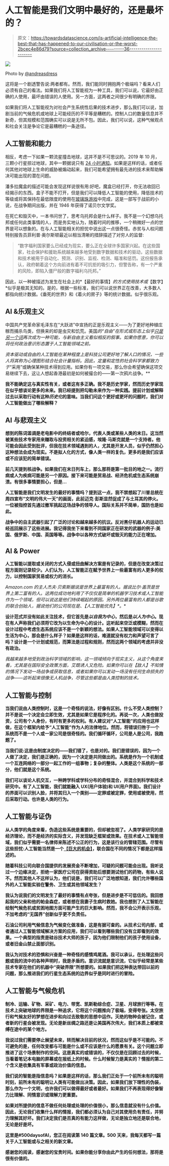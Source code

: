 # 人工智能是我们文明中最好的，还是最坏的？

> 原文：<https://towardsdatascience.com/is-artificial-intelligence-the-best-that-has-happened-to-our-civilisation-or-the-worst-2bcec4e86d79?source=collection_archive---------36----------------------->

![](img/6644f39aa5e56877947ff89d419483db.png)

Photo by [@andreasdress](https://unsplash.com/@andreasdress)

这将是一个剧透警告说:两者都有。然而，我们能同时拥抱两个极端吗？看来人们必须有自己的看法。如果我们将人工智能视为一种工具，我们可以说，它最好由正确的人使用，最坏由错误的人使用。另一方面，这两者之间很少有明确的界限。

如果我们将人工智能视为对社会产生系统性后果的技术进步，那么我们可以说，加剧当前的气候危机或地球上可能经历的不平等是糟糕的。控制人口的数量信息并不新奇，但其规模和范围确实可以说是无所不包。因此，我们可以说，这种气候观点和社会关注是争论它是最糟糕的一条途径。

## 人工智能和能力

相反，考虑一下如果一颗流星撞击地球，这并不是不可思议的。2019 年 10 月，三颗小行星掠过地球，其中一颗据说只有 [24 小时通知](https://www.space.com/four-asteroids-fly-by-earth-october-2019.html)。如果是这样的话，或者任何其他对地球上生命的威胁被煽动起来，我们可能希望拥有最先进的技术来帮助解决可能出现的潜在问题。

潘多拉魔盒的描述可能会发现这样说很有用:好吧，魔盒已经打开，你无法收回已经揭示的东西。盒子不能不打开，但是我们可以降低人工智能的使用，降低技术的等级或将其保持在最低限度的使用在[玻璃珠游戏](https://www.nytimes.com/1970/01/04/archives/the-glass-bead-game-glass-bead.html)中完成，这是一部写于战前的小说，在战争期间出版，并在 1946 年获得了诺贝尔文学奖。

在死亡和毁灭中，一本书问世了，思考乌托邦会是什么样子。我不是一个幻想乌托邦或任何此类事情的人，而是务实地认为，随着时间的推移，一个稍微好一点的世界是可以想象的。在与人工智能相关的担忧中说出这一点很奇怪。赤贫与人权问题特别报告员菲利普·奥尔斯顿最近以相当清晰的措辞描述了对穷人的监督:

> “数字福利国家要么已经成为现实，要么正在全球许多国家兴起。在这些国家，社会保护和援助系统越来越多地受到数字数据和技术的驱动，这些数据和技术被用于自动化、预测、识别、监视、检测、瞄准和惩罚。这份报告承认，政府朝着这个方向前进有着不可抗拒的吸引力，但警告称，有一个严重的风险，即陷入僵尸般的数字福利乌托邦。”

因此，以一种被描述为发生在社会上的*【最好的事情】*的方式使用技术或*【数字】*似乎是极其无知的。是的，根据一些标准，我们可以说世界正在改善，大多数人都指向统计数据。《垂死的世界》和《着火的房子》等的统计数据。似乎很乐观。

## AI &乐观主义

中国共产党革命家毛泽东在“大跃进”中宣扬的正是乐观主义——为了更好地种植庄稼而捕杀鸟类，但换来的却是虫灾和饥荒。美国*的“自由”在形式或形态上似乎[只是另一个词](https://blogs.eui.eu/wp-content/uploads/sites/20/2014/03/Harvey-Freedoms-Just-Another-Word.pdf)再次成为一种可能，与新自由主义看似相反的叙事。如果你愿意，你可以将任何政治意识形态置于人工智能领域之前。*

*资本驱动或自由的人工智能在某种程度上是科技公司更好地了解人口的情况，一些人将其称为心理图形结合社会计量指标。因此，定量和定性的社会科学家都致力于*“采用”或确保某种技术得到应用。如果你有一项交易，那么你会希望确保这项交易继续下去，这让人想起香港最初是如何被撮合的——第一次鸦片战争。**

**我不能确定这与真实性有关，或者这有多正确。我不是历史学家，然而历史学家现在似乎想谈论更多的未来。我已经提到把勾勒未来作为一种实践。提前计划或解释过去以采取行动有这种*历史化*的意味。当我们问这个更好或更坏的问题时，我们对人工智能做出了哪些解释？**

## **AI 与悲观主义**

**想到的陈词滥调是老电影中的终结者或哈尔，代表人类或某些人类的末日。这当然被某些技术专家用来赚取与投资相关的紧迫感，埃隆·马斯克就是一个支持者。他可能会因此受到批评，但我在技术领域遇到的人，尤其是开发人员，似乎仍然担心这种想法会成为现实。不是拟人化的方式，像人类一样的复仇，更多的是我们应该或不应该犯的简单错误。**

**前几天提到核战争。如果我们在末日列车上，那么那将是第一批目的地之一。流行病或人为疾病可能是另一个原因。接下来可能是贸易战、经济危机或生态系统崩溃。有很多事情要担心，但是…**

**人工智能是我们文明发生的最好的事情吗？提到这一点，我不禁想起了川普总统在周四宣布“文明的伟大一天”的画面，此前迈克·彭斯显然促成了与土耳其的停火。一位被指控首先通过撤军挑起这场战争的领导人。国际关系并不简单，国防也是如此。**

**战争中的自主武器引起了广泛的讨论和越来越多的抗议。反对黑仔机器人的运动已经巡回展示了这些进展。我记得我坐下来看到不同国家正在研发的武器的例子:美国、俄罗斯、中国、英国等等。战争中以各种方式破坏或毁灭的能力正在增加。**

## **AI & Power**

**人工智能以提取或关闭的方式入侵或扭曲解决方案是有记录的，但是在改变决策过程方面则记录较少。人们认为，人工智能正在赋予世界上一些最富有的人更多的权力，以控制国家贸易或权力的消长。**

**Amazon.com 的主人杰夫·贝索斯据说是世界上最富有的人。据说比尔·盖茨是世界上第二富有的人。这两位成功地利用了不仅仅是简单的机器学习技术或人工智能作为一个领域，但可以说这是他们持续崛起的原因。另外两位最富有的人都是谷歌的联合创始人，据说他们的公司现在是*、【人工智能优先】*。**

**设计范式并没有如此关注技术，但它首先是*以自我为中心*，然后是*以人为中心*。现在有人声称我们必须将它改为以生命为中心的设计。这听起来空泛或模糊，然而在设计过程中考虑生态系统应该不是一个新颖的想法。如果人工智能领域可以变得以生活为中心，那会是什么样子？如果是这样的话，难道就没有权力和声望可言了吗？设计是一个计划或规范，而算法是过程和规则，然而这两个领域的考虑并非没有政治。**

**我越来越多地受到政治科学领域的影响，这一领域倾向于现实主义，从这个角度来看，尤其是在国际安全政策方面，艾既诱人又危险。如果你可以在*【敌人】*不知情的情况下发动一场战争或获取信息，或者如果你可以发动一场没有任何生命损失的战争——这听起来很像无人机战争，尽管这些都是由人类控制的技术。**

## **人工智能与控制**

**当我们说由人类控制时，这是一个奇怪的说法，好像有区别。什么不受人类控制？并不是说一个决定会立即生效，尤其是如果它是程序化的。再说一次，人类也做投资，公司有个人身份，有时有更多的权利。有人建议对“人工智能”的应用也这样做，在这个框架内给予“人工智能”作为人的法律地位。然而，将错误归咎于一个系统而不是一个人或一家公司是很奇怪的。我们循环循环，公司是人是公司，我跑题了。**

**当我们说:这是由制度决定的——我们错了，也是对的。我们是错误的，因为一个人做了决定，我们是正确的，因为一个决定是共同做出的。系统是作为一个机制或一个互连网络的一部分一起工作的一组事物；复杂的整体。人类是这个系统的一部分，他们就是这个系统。**

**我们可以谈论人机交互，一种跨学科或学科分布的奇怪混合，并混合到科学和技术研究中。有了人工智能，我们就能融入 UX(用户体验)和 UI(用户界面)。我们设计的界面可以识别人脸，并将其归入一个类别——定罪或被定罪，使用或被使用，然后采取行动。也许是人类的行为。**

## **人工智能与证伪**

**从人类学的角度来看，伪造这些系统是重要的，但却被忽视了。人类学家研究的是经济理论，而不是经济的实际含义，并发现缺乏框架或效果。在技术或人工智能领域，我们似乎需要一名律师来陈述不公正的行为，这是该行业的管辖范围。尽管有这些担忧:人工智能当然是一个[【巨大的机会】](https://www.un.org/en/chronicle/article/towards-ethics-artificial-intelligence)，联合国在不同的情况下都是这样描述的。**

**随着科技公司向联合国提供的发展资金不断增加，可疑的问题可能会出现。我听说过一个边缘决定，拒绝一家医疗公司在获得资助后想要测试他们的药物，有些人说不。然而其他人不这样认为，他们说是，我们可以广泛地想知道，我们允许哪些国外的人工智能实验在警务、卫生或其他领域发生？**

**我认为说我们的文明发生了最好的事情有点夸张，但是进步是不可低估的。我回想起我的父亲和他的帕金森症，或者想在我妻子生病时救她。我也想到了人工智能在绘制气候危机或贫困地图方面可能产生的巨大影响。然而，我不会公开表示乐观，不加考虑的“无国界”创新似乎更不负责任。**

**石油公司利用气候信息为气候变化做准备，这是有据可查的。从技术公司内部，或者通过人工智能领域解决方案的应用，我们可以看到哪些我们没有立即看到的效果。一个典型的指责是硅谷技术大师的孩子，因为他们限制他们的孩子使用设备，或者旧金山禁止面部识别。**

**我认为对技术的恐惧和兴奋是一种奇怪的感情鸡尾酒。我可以承认，在处理这些问题或我的流中的各种声明时，我是矛盾的。意识流就是意识流，它似乎经常是某些技术专家在他们的机器中“突破界限”所想要的。如果我们把这种表达带回以前的问题，那么推进我们的行星生态系统的边界似乎是同时进行的冒险。**

## **人工智能与气候危机**

**制冷、运输、矿物、采矿、电力、带宽、凯斯勒综合症、卫星、月球旅行等等。在技术上突破地球的界限是一种追求，它将这个问题推向了极端，变得夸张。太空旅行和气候友好的梦想在进步和向过去致敬的思想中运作。灭绝的物种会被记住，或者新的行星会被发现。无论是新丝绸之路还是让美国再次伟大，我们本质上都被束缚在途中的某个地方。**

**我说过我们需要停止展望未来，转而解决目前的状况，然而这似乎是不可能的。不可避免的是，任何改变都与可能是什么或不应该是什么的愿景有关。这个问题立即推进了这个场景制作的空间。这是真实的或错误的，不仅仅是在回顾过去的时候，当看着笔记本电脑的屏幕或在报纸上的时候。什么时候智力是真实的？情报的第二个含义是收集具有军事或政治价值的信息。**

**我们说的智能是指信息吗？如果是这样的话，那么我们正处于一个前所未有的聪明时刻，前所未有的聪明让人类有可能做出决策。因此，如果我们放下理性的伪装，那么作为一个文明，也许我们可以做得最好或者最好。如果我们不再表现得好像智力比理解、同情意识或理解力更重要。**

**如果对所提供的信息不做任何处理或处理的价值很小，那么信息就没有什么价值。因此，无论我们收集什么样的情报，我们都必须认为自己对其使用负有责任，并努力理解其好坏。我们决定我们是否真的有能力这样做，无论是独立地还是联合地，无论是好是坏。**

**这里是#500daysofAI，您正在阅读第 140 篇文章。500 天来，我每天都写一篇关于人工智能或与之相关的新文章。**

**感谢您的阅读，感谢您的宝贵时间。如果你能分享你由此产生的任何想法，那将是很有价值的。**